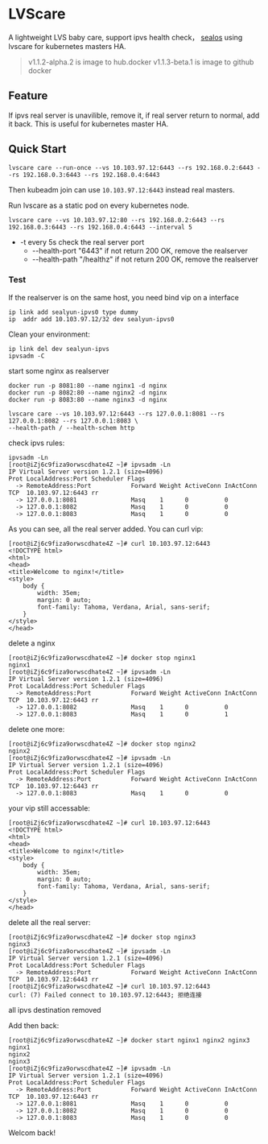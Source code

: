 # LVScare

A lightweight LVS baby care, support ipvs health check， [sealos](https://github.com/labring/sealos) using lvscare for kubernetes masters HA.

> v1.1.2-alpha.2 is image to hub.docker
> v1.1.3-beta.1 is image to github docker

## Feature

If ipvs real server is unavilible, remove it, if real server return to normal, add it back. This is useful for kubernetes master HA.

## Quick Start

```
lvscare care --run-once --vs 10.103.97.12:6443 --rs 192.168.0.2:6443 --rs 192.168.0.3:6443 --rs 192.168.0.4:6443
```

Then kubeadm join can use `10.103.97.12:6443` instead real masters.

Run lvscare as a static pod on every kubernetes node.

```
lvscare care --vs 10.103.97.12:80 --rs 192.168.0.2:6443 --rs 192.168.0.3:6443 --rs 192.168.0.4:6443 --interval 5
```

- -t every 5s check the real server port
  - --health-port "6443" if not return 200 OK, remove the realserver
  - --health-path "/healthz" if not return 200 OK, remove the realserver

### Test

If the realserver is on the same host, you need bind vip on a interface

```
ip link add sealyun-ipvs0 type dummy
ip  addr add 10.103.97.12/32 dev sealyun-ipvs0
```

Clean your environment:

```
ip link del dev sealyun-ipvs
ipvsadm -C
```

start some nginx as realserver

```
docker run -p 8081:80 --name nginx1 -d nginx
docker run -p 8082:80 --name nginx2 -d nginx
docker run -p 8083:80 --name nginx3 -d nginx
```

```
lvscare care --vs 10.103.97.12:6443 --rs 127.0.0.1:8081 --rs 127.0.0.1:8082 --rs 127.0.0.1:8083 \
--health-path / --health-schem http
```

check ipvs rules:

```
ipvsadm -Ln
[root@iZj6c9fiza9orwscdhate4Z ~]# ipvsadm -Ln
IP Virtual Server version 1.2.1 (size=4096)
Prot LocalAddress:Port Scheduler Flags
  -> RemoteAddress:Port           Forward Weight ActiveConn InActConn
TCP  10.103.97.12:6443 rr
  -> 127.0.0.1:8081               Masq    1      0          0
  -> 127.0.0.1:8082               Masq    1      0          0
  -> 127.0.0.1:8083               Masq    1      0          0
```

As you can see, all the real server added.
You can curl vip:

```
[root@iZj6c9fiza9orwscdhate4Z ~]# curl 10.103.97.12:6443
<!DOCTYPE html>
<html>
<head>
<title>Welcome to nginx!</title>
<style>
    body {
        width: 35em;
        margin: 0 auto;
        font-family: Tahoma, Verdana, Arial, sans-serif;
    }
</style>
</head>
```

delete a nginx

```
[root@iZj6c9fiza9orwscdhate4Z ~]# docker stop nginx1
nginx1
[root@iZj6c9fiza9orwscdhate4Z ~]# ipvsadm -Ln
IP Virtual Server version 1.2.1 (size=4096)
Prot LocalAddress:Port Scheduler Flags
  -> RemoteAddress:Port           Forward Weight ActiveConn InActConn
TCP  10.103.97.12:6443 rr
  -> 127.0.0.1:8082               Masq    1      0          0
  -> 127.0.0.1:8083               Masq    1      0          1
```

delete one more:

```
[root@iZj6c9fiza9orwscdhate4Z ~]# docker stop nginx2
nginx2
[root@iZj6c9fiza9orwscdhate4Z ~]# ipvsadm -Ln
IP Virtual Server version 1.2.1 (size=4096)
Prot LocalAddress:Port Scheduler Flags
  -> RemoteAddress:Port           Forward Weight ActiveConn InActConn
TCP  10.103.97.12:6443 rr
  -> 127.0.0.1:8083               Masq    1      0          0
```

your vip still accessable:

```
[root@iZj6c9fiza9orwscdhate4Z ~]# curl 10.103.97.12:6443
<!DOCTYPE html>
<html>
<head>
<title>Welcome to nginx!</title>
<style>
    body {
        width: 35em;
        margin: 0 auto;
        font-family: Tahoma, Verdana, Arial, sans-serif;
    }
</style>
</head>
```

delete all the real server:

```
[root@iZj6c9fiza9orwscdhate4Z ~]# docker stop nginx3
nginx3
[root@iZj6c9fiza9orwscdhate4Z ~]# ipvsadm -Ln
IP Virtual Server version 1.2.1 (size=4096)
Prot LocalAddress:Port Scheduler Flags
  -> RemoteAddress:Port           Forward Weight ActiveConn InActConn
TCP  10.103.97.12:6443 rr
[root@iZj6c9fiza9orwscdhate4Z ~]# curl 10.103.97.12:6443
curl: (7) Failed connect to 10.103.97.12:6443; 拒绝连接
```

all ipvs destination removed

Add then back:

```
[root@iZj6c9fiza9orwscdhate4Z ~]# docker start nginx1 nginx2 nginx3
nginx1
nginx2
nginx3
[root@iZj6c9fiza9orwscdhate4Z ~]# ipvsadm -Ln
IP Virtual Server version 1.2.1 (size=4096)
Prot LocalAddress:Port Scheduler Flags
  -> RemoteAddress:Port           Forward Weight ActiveConn InActConn
TCP  10.103.97.12:6443 rr
  -> 127.0.0.1:8081               Masq    1      0          0
  -> 127.0.0.1:8082               Masq    1      0          0
  -> 127.0.0.1:8083               Masq    1      0          0
```

Welcom back!
